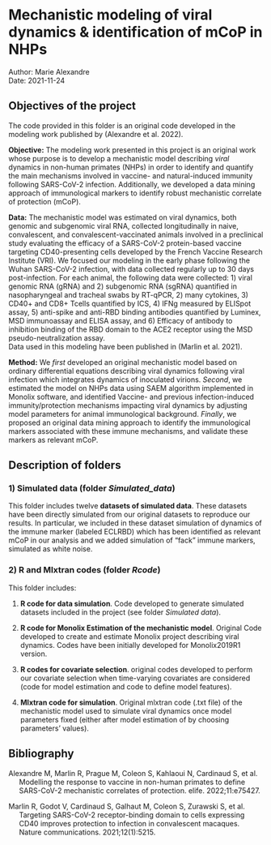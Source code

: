
# **Mechanistic modeling of viral dynamics & identification of mCoP in NHPs**

Author: Marie Alexandre  
Date: 2021-11-24

## **Objectives of the project**

The code provided in this folder is an original code developed in the
modeling work published by (Alexandre et al. 2022).

**Objective:** The modeling work presented in this project is an
original work whose purpose is to develop a mechanistic model describing
*viral* dynamics in non-human primates (NHPs) in order to identify and
quantify the main mechanisms involved in vaccine- and natural-induced
immunity following SARS-CoV-2 infection. Additionally, we developed a
data mining approach of immunological markers to identify robust
mechanistic correlate of protection (mCoP).

**Data:** The mechanistic model was estimated on viral dynamics, both
genomic and subgenomic viral RNA, collected longitudinally in naive,
convalescent, and convalescent-vaccinated animals involved in a
preclinical study evaluating the efficacy of a SARS-CoV-2 protein-based
vaccine targeting CD40-presenting cells developed by the French Vaccine
Research Institute (VRI). We focused our modeling in the early phase
following the Wuhan SARS-CoV-2 infection, with data collected regularly
up to 30 days post-infection. For each animal, the following data were
collected: 1) viral genomic RNA (gRNA) and 2) subgenomic RNA (sgRNA)
quantified in nasopharyngeal and tracheal swabs by RT-qPCR, 2) many
cytokines, 3) CD40+ and CD8+ Tcells quantified by ICS, 4) IFNg measured
by ELISpot assay, 5) anti-spike and anti-RBD binding antibodies
quantified by Luminex, MSD immunoassay and ELISA assay, and 6) Efficacy
of antibody to inhibition binding of the RBD domain to the ACE2 receptor
using the MSD pseudo-neutralization assay.  
Data used in this modeling have been published in (Marlin et al. 2021).

**Method:** We *first* developed an original mechanistic model based on
ordinary differential equations describing viral dynamics following
viral infection which integrates dynamics of inoculated virions.
*Second*, we estimated the model on NHPs data using SAEM algorithm
implemented in Monolix software, and identified Vaccine- and previous
infection-induced immunity/protection mechanisms impacting viral
dynamics by adjusting model parameters for animal immunological
background. *Finally*, we proposed an original data mining approach to
identify the immunological markers associated with these immune
mechanisms, and validate these markers as relevant mCoP.

## **Description of folders**

### **1) Simulated data** (folder *Simulated_data*)

This folder includes twelve **datasets of simulated data**. These
datasets have been directly simulated from our original datasets to
reproduce our results. In particular, we included in these dataset
simulation of dynamics of the immune marker (labeled ECLRBD) which has
been identified as relevant mCoP in our analysis and we added simulation
of “fack” immune markers, simulated as white noise.

### **2) R and Mlxtran codes** (folder *Rcode*)

This folder includes:

1.  **R code for data simulation**. Code developed to generate simulated
    datasets included in the project (see folder *Simulated data*).

2.  **R code for Monolix Estimation of the mechanistic model**. Original
    Code developed to create and estimate Monolix project describing
    viral dynamics. Codes have been initially developed for
    Monolix2019R1 version.

3.  **R codes for covariate selection**. original codes developed to
    perform our covariate selection when time-varying covariates are
    considered (code for model estimation and code to define model
    features).

4.  **Mlxtran code for simulation**. Original mlxtran code (.txt file)
    of the mechanistic model used to simulate viral dynamics once model
    parameters fixed (either after model estimation of by choosing
    parameters’ values).

## **Bibliography**

<div id="refs" class="references csl-bib-body hanging-indent">

<div id="ref-alexandre2022elife" class="csl-entry">

Alexandre M, Marlin R, Prague M, Coleon S, Kahlaoui N, Cardinaud S, et
al. Modelling the response to vaccine in non-human primates to define
SARS-CoV-2 mechanistic correlates of protection. elife. 2022;11:e75427.

</div>

<div id="ref-marlin2021targeting" class="csl-entry">

Marlin R, Godot V, Cardinaud S, Galhaut M, Coleon S, Zurawski S, et al.
Targeting SARS-CoV-2 receptor-binding domain to cells expressing CD40
improves protection to infection in convalescent macaques. Nature
communications. 2021;12(1):5215.

</div>

</div>
